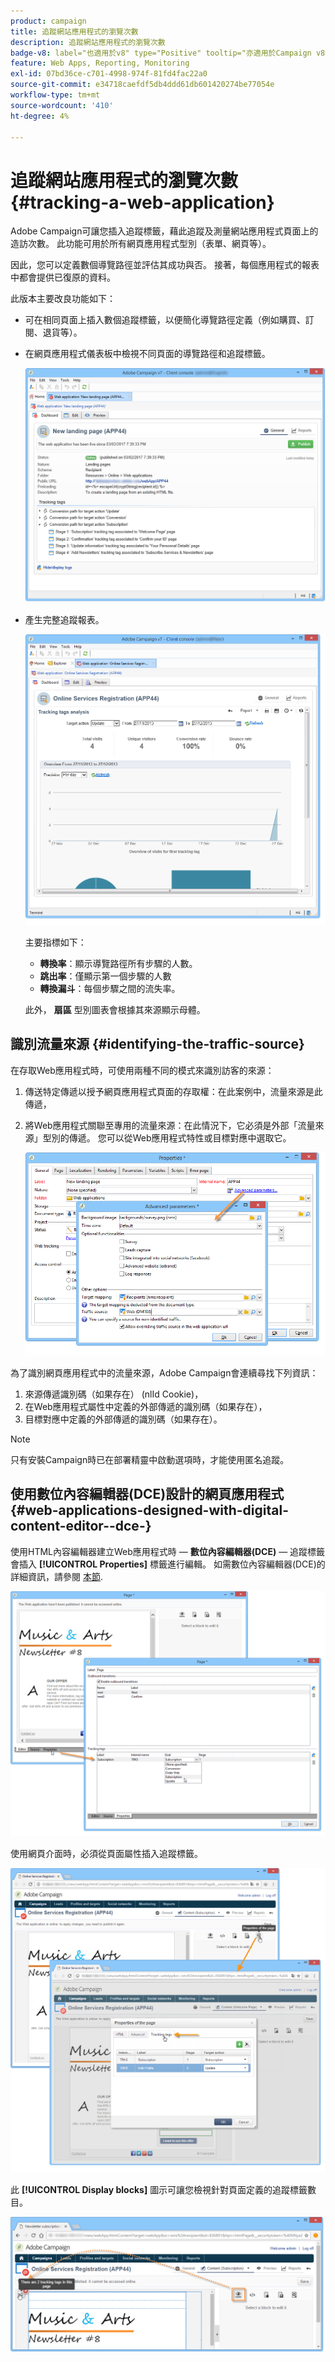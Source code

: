 ```yaml
---
product: campaign
title: 追蹤網站應用程式的瀏覽次數
description: 追蹤網站應用程式的瀏覽次數
badge-v8: label="也適用於v8" type="Positive" tooltip="亦適用於Campaign v8"
feature: Web Apps, Reporting, Monitoring
exl-id: 07bd36ce-c701-4998-974f-81fd4fac22a0
source-git-commit: e34718caefdf5db4ddd61db601420274be77054e
workflow-type: tm+mt
source-wordcount: '410'
ht-degree: 4%

---
```


# 追蹤網站應用程式的瀏覽次數{#tracking-a-web-application}



Adobe Campaign可讓您插入追蹤標籤，藉此追蹤及測量網站應用程式頁面上的造訪次數。 此功能可用於所有網頁應用程式型別（表單、網頁等）。

因此，您可以定義數個導覽路徑並評估其成功與否。 接著，每個應用程式的報表中都會提供已復原的資料。

此版本主要改良功能如下：

* 可在相同頁面上插入數個追蹤標籤，以便簡化導覽路徑定義（例如購買、訂閱、退貨等）。
* 在網頁應用程式儀表板中檢視不同頁面的導覽路徑和追蹤標籤。

  ![](assets/trackers_1.png)

* 產生完整追蹤報表。

  ![](assets/trackers_5.png)

  主要指標如下：

   * **轉換率**：顯示導覽路徑所有步驟的人數。
   * **跳出率**：僅顯示第一個步驟的人數
   * **轉換漏斗**：每個步驟之間的流失率。

  此外， **扇區** 型別圖表會根據其來源顯示母體。

## 識別流量來源 {#identifying-the-traffic-source}

在存取Web應用程式時，可使用兩種不同的模式來識別訪客的來源：

1. 傳送特定傳遞以授予網頁應用程式頁面的存取權：在此案例中，流量來源是此傳遞，
1. 將Web應用程式關聯至專用的流量來源：在此情況下，它必須是外部「流量來源」型別的傳遞。 您可以從Web應用程式特性或目標對應中選取它。

   ![](assets/trackers_6.png)

為了識別網頁應用程式中的流量來源，Adobe Campaign會連續尋找下列資訊：

1. 來源傳遞識別碼（如果存在） (nlId Cookie)，
1. 在Web應用程式屬性中定義的外部傳遞的識別碼（如果存在），
1. 目標對應中定義的外部傳遞的識別碼（如果存在）。

>[!NOTE]
>
>只有安裝Campaign時已在部署精靈中啟動選項時，才能使用匿名追蹤。

## 使用數位內容編輯器(DCE)設計的網頁應用程式 {#web-applications-designed-with-digital-content-editor--dce-}

使用HTML內容編輯器建立Web應用程式時 —  **數位內容編輯器(DCE)**  — 追蹤標籤會插入 **[!UICONTROL Properties]** 標籤進行編輯。 如需數位內容編輯器(DCE)的詳細資訊，請參閱 [本節](about-campaign-html-editor.md).

![](assets/trackers_2.png)

使用網頁介面時，必須從頁面屬性插入追蹤標籤。

![](assets/trackers_3.png)

此 **[!UICONTROL Display blocks]** 圖示可讓您檢視針對頁面定義的追蹤標籤數目。

![](assets/trackers_4.png)
